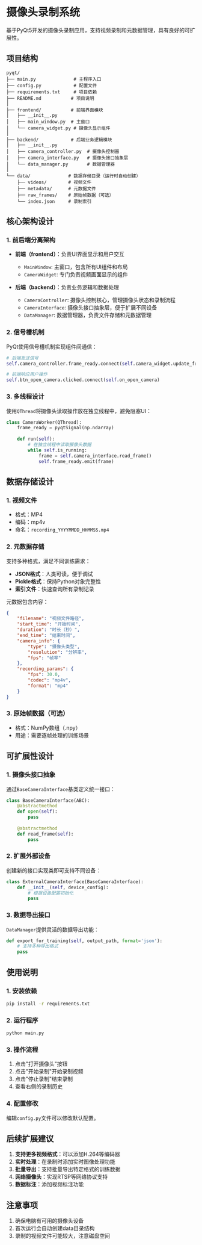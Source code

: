 # 摄像头录制系统

基于PyQt5开发的摄像头录制应用，支持视频录制和元数据管理，具有良好的可扩展性。

## 项目结构

```
pyqt/
├── main.py              # 主程序入口
├── config.py            # 配置文件
├── requirements.txt     # 项目依赖
├── README.md           # 项目说明
│
├── frontend/           # 前端界面模块
│   ├── __init__.py
│   ├── main_window.py  # 主窗口
│   └── camera_widget.py # 摄像头显示组件
│
├── backend/            # 后端业务逻辑模块
│   ├── __init__.py
│   ├── camera_controller.py  # 摄像头控制器
│   ├── camera_interface.py   # 摄像头接口抽象层
│   └── data_manager.py       # 数据管理器
│
└── data/              # 数据存储目录（运行时自动创建）
    ├── videos/        # 视频文件
    ├── metadata/      # 元数据文件
    ├── raw_frames/    # 原始帧数据（可选）
    └── index.json     # 录制索引
```

## 核心架构设计

### 1. 前后端分离架构

- **前端（frontend）**：负责UI界面显示和用户交互
  - `MainWindow`: 主窗口，包含所有UI组件和布局
  - `CameraWidget`: 专门负责视频画面显示的组件

- **后端（backend）**：负责业务逻辑和数据处理
  - `CameraController`: 摄像头控制核心，管理摄像头状态和录制流程
  - `CameraInterface`: 摄像头接口抽象层，便于扩展不同设备
  - `DataManager`: 数据管理器，负责文件存储和元数据管理

### 2. 信号槽机制

PyQt使用信号槽机制实现组件间通信：

```python
# 后端发送信号
self.camera_controller.frame_ready.connect(self.camera_widget.update_frame)

# 前端响应用户操作
self.btn_open_camera.clicked.connect(self.on_open_camera)
```

### 3. 多线程设计

使用`QThread`将摄像头读取操作放在独立线程中，避免阻塞UI：

```python
class CameraWorker(QThread):
    frame_ready = pyqtSignal(np.ndarray)
    
    def run(self):
        # 在独立线程中读取摄像头数据
        while self.is_running:
            frame = self.camera_interface.read_frame()
            self.frame_ready.emit(frame)
```

## 数据存储设计

### 1. 视频文件
- 格式：MP4
- 编码：mp4v
- 命名：`recording_YYYYMMDD_HHMMSS.mp4`

### 2. 元数据存储

支持多种格式，满足不同训练需求：

- **JSON格式**：人类可读，便于调试
- **Pickle格式**：保持Python对象完整性
- **索引文件**：快速查询所有录制记录

元数据包含内容：
```json
{
    "filename": "视频文件路径",
    "start_time": "开始时间",
    "duration": "时长（秒）",
    "end_time": "结束时间",
    "camera_info": {
        "type": "摄像头类型",
        "resolution": "分辨率",
        "fps": "帧率"
    },
    "recording_params": {
        "fps": 30.0,
        "codec": "mp4v",
        "format": "mp4"
    }
}
```

### 3. 原始帧数据（可选）
- 格式：NumPy数组（.npy）
- 用途：需要逐帧处理的训练场景

## 可扩展性设计

### 1. 摄像头接口抽象

通过`BaseCameraInterface`基类定义统一接口：

```python
class BaseCameraInterface(ABC):
    @abstractmethod
    def open(self):
        pass
    
    @abstractmethod
    def read_frame(self):
        pass
```

### 2. 扩展外部设备

创建新的接口实现类即可支持不同设备：

```python
class ExternalCameraInterface(BaseCameraInterface):
    def __init__(self, device_config):
        # 根据设备配置初始化
        pass
```

### 3. 数据导出接口

`DataManager`提供灵活的数据导出功能：

```python
def export_for_training(self, output_path, format='json'):
    # 支持多种导出格式
    pass
```

## 使用说明

### 1. 安装依赖

```bash
pip install -r requirements.txt
```

### 2. 运行程序

```bash
python main.py
```

### 3. 操作流程

1. 点击"打开摄像头"按钮
2. 点击"开始录制"开始录制视频
3. 点击"停止录制"结束录制
4. 查看右侧的录制历史

### 4. 配置修改

编辑`config.py`文件可以修改默认配置。

## 后续扩展建议

1. **支持更多视频格式**：可以添加H.264等编码器
2. **实时处理**：在录制时添加实时图像处理功能
3. **批量导出**：支持批量导出特定格式的训练数据
4. **网络摄像头**：实现RTSP等网络协议支持
5. **数据标注**：添加视频标注功能

## 注意事项

1. 确保电脑有可用的摄像头设备
2. 首次运行会自动创建data目录结构
3. 录制的视频文件可能较大，注意磁盘空间 